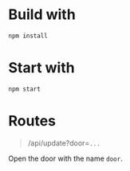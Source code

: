 # Build with

```zsh
npm install
```

# Start with

```zsh
npm start
```

# Routes

> /api/update?door=`...`

Open the door with the name `door`.
